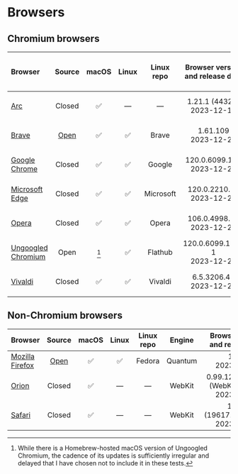 # Browsers

## Chromium browsers

| Browser | Source | macOS | Linux | Linux repo | Browser version<br>and release date | [Chromium](https://chromiumdash.appspot.com/releases) version<br>and release date |
|:--|:-:|:-:|:-:|:-:|:-:|:-:|
| [Arc](https://resources.arc.net/en/articles/8233343-release-notes) | Closed | ✅ | &mdash; | &mdash; | 1.21.1 (44329)<br>2023-12-14 | Stable 120.0.6099.109<br>2023-12-11 |
| [Brave](https://github.com/brave/brave-browser) | [Open](https://github.com/brave/brave-browser) | ✅ | ✅ | Brave | 1.61.109<br>2023-12-20 | Stable 120.0.6099.144<br>2023-12-19 |
| [Google Chrome](https://chromereleases.googleblog.com/search/label/Stable%20updates) | Closed | ✅ | ✅ | Google | 120.0.6099.129<br>2023-12-20 | Stable 120.0.6099.129<br>2023-12-20 |
| [Microsoft Edge](https://learn.microsoft.com/en-us/deployedge/microsoft-edge-relnote-stable-channel) | Closed | ✅ | ✅ | Microsoft | 120.0.2210.91<br>2023-12-21 | Stable 120.0.6099.130<br>2023-12-19 |
| [Opera](https://blogs.opera.com/desktop/) | Closed | ✅ | ✅ | Opera | 106.0.4998.19<br>2023-12-22 | Stable 120.0.6099.130<br>2023-12-19 |
| [Ungoogled Chromium](https://flathub.org/apps/com.github.Eloston.UngoogledChromium) | Open | [^macOSUngChr] | ✅ | Flathub | 120.0.6099.129-1<br>2023-12-21 | Stable 120.0.6099.129<br>2023-12-20 | 
| [Vivaldi](https://vivaldi.com/blog/desktop/updates/) | Closed | ✅ | ✅ | Vivaldi | 6.5.3206.48<br>2023-12-25 | Extended stable<br>120.0.6099.121<br>2023-12-12 |

[^macOSUngChr]: While there is a Homebrew-hosted macOS version of Ungoogled Chromium, the cadence of its updates is sufficiently irregular and delayed that I have chosen not to include it in these tests.

## Non-Chromium browsers

| Browser | Source | macOS | Linux | Linux repo | Engine | Browser version<br>and release date |
|:--|:-:|:-:|:-:|:-:|:-:|:-:|
| [Mozilla Firefox](https://groups.google.com/a/mozilla.org/g/announce) | [Open](https://hg.mozilla.org/mozilla-central/) | ✅ | ✅ | Fedora | Quantum | 121.0<br>2023-12-19 |
| [Orion](https://kagi.com/orion/updates/orion-release-notes.html) | Closed | ✅ | &mdash; | &mdash; | WebKit | 0.99.126.4.1-beta<br>(WebKit 618.1.2)<br>2023-12-13 |
| [Safari](https://developer.apple.com/documentation/safari-release-notes/) | Closed | ✅ | &mdash; | &mdash; | WebKit | 17.2.1 (19617.1.17.11.12)<br>2023-12-19 |
